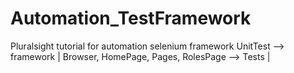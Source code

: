 # Automation_TestFramework
Pluralsight  tutorial for automation selenium framework
UnitTest --> framework |
Browser, HomePage, Pages, RolesPage --> Tests |

